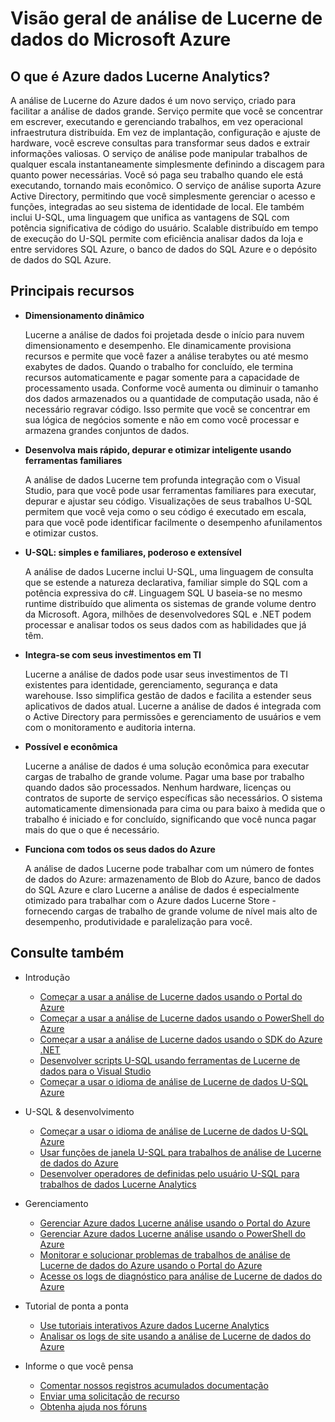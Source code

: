 <properties 
   pageTitle="Visão geral de análise de Lucerne de dados do Microsoft Azure | Azure" 
   description="Lucerne a análise de dados é um serviço de computação de dados grande do Azure que permite usar dados para orientar seu negócio usando a obtenção de informações obtida com seus dados na nuvem, independentemente de onde ele é e, independentemente de seu tamanho. Dados Lucerne Analytics permite a isso no mais simples, mais flexível e mais econômica maneira possível. " 
   services="data-lake-analytics" 
   documentationCenter="" 
   authors="edmacauley" 
   manager="jhubbard" 
   editor="cgronlun"/>
 
<tags
   ms.service="data-lake-analytics"
   ms.devlang="na"
   ms.topic="get-started-article"
   ms.tgt_pltfrm="na"
   ms.workload="big-data" 
   ms.date="05/16/2016"
   ms.author="edmaca"/>

# <a name="overview-of-microsoft-azure-data-lake-analytics"></a>Visão geral de análise de Lucerne de dados do Microsoft Azure

## <a name="what-is-azure-data-lake-analytics"></a>O que é Azure dados Lucerne Analytics?

A análise de Lucerne do Azure dados é um novo serviço, criado para facilitar a análise de dados grande. Serviço permite que você se concentrar em escrever, executando e gerenciando trabalhos, em vez operacional infraestrutura distribuída. Em vez de implantação, configuração e ajuste de hardware, você escreve consultas para transformar seus dados e extrair informações valiosas. O serviço de análise pode manipular trabalhos de qualquer escala instantaneamente simplesmente definindo a discagem para quanto power necessárias. Você só paga seu trabalho quando ele está executando, tornando mais econômico. O serviço de análise suporta Azure Active Directory, permitindo que você simplesmente gerenciar o acesso e funções, integradas ao seu sistema de identidade de local. Ele também inclui U-SQL, uma linguagem que unifica as vantagens de SQL com potência significativa de código do usuário. Scalable distribuído em tempo de execução do U-SQL permite com eficiência analisar dados da loja e entre servidores SQL Azure, o banco de dados do SQL Azure e o depósito de dados do SQL Azure.


## <a name="key-capabilities"></a>Principais recursos

- **Dimensionamento dinâmico** 

    Lucerne a análise de dados foi projetada desde o início para nuvem dimensionamento e desempenho.  Ele dinamicamente provisiona recursos e permite que você fazer a análise terabytes ou até mesmo exabytes de dados. Quando o trabalho for concluído, ele termina recursos automaticamente e pagar somente para a capacidade de processamento usada. Conforme você aumenta ou diminuir o tamanho dos dados armazenados ou a quantidade de computação usada, não é necessário regravar código. Isso permite que você se concentrar em sua lógica de negócios somente e não em como você processar e armazena grandes conjuntos de dados. 

- **Desenvolva mais rápido, depurar e otimizar inteligente usando ferramentas familiares**

    A análise de dados Lucerne tem profunda integração com o Visual Studio, para que você pode usar ferramentas familiares para executar, depurar e ajustar seu código. Visualizações de seus trabalhos U-SQL permitem que você veja como o seu código é executado em escala, para que você pode identificar facilmente o desempenho afunilamentos e otimizar custos. 

- **U-SQL: simples e familiares, poderoso e extensível**

    A análise de dados Lucerne inclui U-SQL, uma linguagem de consulta que se estende a natureza declarativa, familiar simple do SQL com a potência expressiva do c#. Linguagem SQL U baseia-se no mesmo runtime distribuído que alimenta os sistemas de grande volume dentro da Microsoft. Agora, milhões de desenvolvedores SQL e .NET podem processar e analisar todos os seus dados com as habilidades que já têm.

- **Integra-se com seus investimentos em TI**

    Lucerne a análise de dados pode usar seus investimentos de TI existentes para identidade, gerenciamento, segurança e data warehouse. Isso simplifica gestão de dados e facilita a estender seus aplicativos de dados atual. Lucerne a análise de dados é integrada com o Active Directory para permissões e gerenciamento de usuários e vem com o monitoramento e auditoria interna.

- **Possível e econômica**

    Lucerne a análise de dados é uma solução econômica para executar cargas de trabalho de grande volume. Pagar uma base por trabalho quando dados são processados. Nenhum hardware, licenças ou contratos de suporte de serviço específicas são necessários. O sistema automaticamente dimensionada para cima ou para baixo à medida que o trabalho é iniciado e for concluído, significando que você nunca pagar mais do que o que é necessário. 

- **Funciona com todos os seus dados do Azure**

    A análise de dados Lucerne pode trabalhar com um número de fontes de dados do Azure: armazenamento de Blob do Azure, banco de dados do SQL Azure e claro Lucerne a análise de dados é especialmente otimizado para trabalhar com o Azure dados Lucerne Store - fornecendo cargas de trabalho de grande volume de nível mais alto de desempenho, produtividade e paralelização para você.

## <a name="see-also"></a>Consulte também

- Introdução
    - [Começar a usar a análise de Lucerne dados usando o Portal do Azure](data-lake-analytics-get-started-portal.md)
    - [Começar a usar a análise de Lucerne dados usando o PowerShell do Azure](data-lake-analytics-get-started-powershell.md)
    - [Começar a usar a análise de Lucerne dados usando o SDK do Azure .NET](data-lake-analytics-get-started-net-sdk.md)
    - [Desenvolver scripts U-SQL usando ferramentas de Lucerne de dados para o Visual Studio](data-lake-analytics-data-lake-tools-get-started.md)
    - [Começar a usar o idioma de análise de Lucerne de dados U-SQL Azure](data-lake-analytics-u-sql-get-started.md)
    
- U-SQL & desenvolvimento
    - [Começar a usar o idioma de análise de Lucerne de dados U-SQL Azure](data-lake-analytics-u-sql-get-started.md)
    - [Usar funções de janela U-SQL para trabalhos de análise de Lucerne de dados do Azure](data-lake-analytics-use-window-functions.md)
    - [Desenvolver operadores de definidas pelo usuário U-SQL para trabalhos de dados Lucerne Analytics](data-lake-analytics-u-sql-develop-user-defined-operators.md)
    
- Gerenciamento
    - [Gerenciar Azure dados Lucerne análise usando o Portal do Azure](data-lake-analytics-manage-use-portal.md)
    - [Gerenciar Azure dados Lucerne análise usando o PowerShell do Azure](data-lake-analytics-manage-use-powershell.md)
    - [Monitorar e solucionar problemas de trabalhos de análise de Lucerne de dados do Azure usando o Portal do Azure](data-lake-analytics-monitor-and-troubleshoot-jobs-tutorial.md)
    - [Acesse os logs de diagnóstico para análise de Lucerne de dados do Azure](data-lake-analytics-diagnostic-logs.md)

- Tutorial de ponta a ponta
    - [Use tutoriais interativos Azure dados Lucerne Analytics](data-lake-analytics-use-interactive-tutorials.md)
    - [Analisar os logs de site usando a análise de Lucerne de dados do Azure](data-lake-analytics-analyze-weblogs.md)

- Informe o que você pensa
    - [Comentar nossos registros acumulados documentação](data-lake-analytics-documentation-backlog.md)
    - [Enviar uma solicitação de recurso](http://aka.ms/adlafeedback)
    - [Obtenha ajuda nos fóruns](http://aka.ms/adlaforums)


